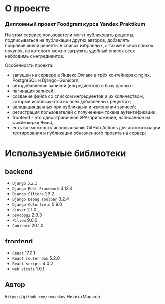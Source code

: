 # О проекте

### Дипломный проект Foodgram курса Yandex.Praktikum

На этом сервисе пользователи могут публиковать рецепты, подписываться на публикации других авторов, добавлять понравившиеся рецепты в список избранных, а также в свой список покупок, из которого можно загрузить удобный список всех небходимых ингредиентов.

Особенности проекта:
- запущен на сервере в Яндекс.Облаке в трёх контейнерах: nginx, PostgreSQL и Django+Gunicorn;
- автодобавление записей (ингредиентов) в базу данных;
- пагинация записей;
- создание файла со списком ингредиентов и их количеством, которые используются во всех добавленных рецептах;
- валидация данных при публикации и изменении записей;
- регистрация пользователей с получением токена аутентификации; 
- frontend - это одностраничное SPA-приложение, написанное на фреймворке React;
- есть возможность использования GitHub Actions для автоматизации тестирования и публикации обновленного проекта на сервер;

# Используемые библиотеки

## backend
- `Django` 3.2.3
- `Django Rest Framework` 3.12.4
- `Django Filters` 23.2
- `Django Debug Toolbar` 3.2.4
- `Django Colorfield` 0.9.0
- `djoser` 2.1.0
- `psycopg2` 2.9.3
- `Pillow` 9.0.0
- `Gunicorn` 20.1.0

## frontend
- `React` 17.0.1
- `React router dom` 5.2.0
- `React scripts` 4.0.2
- `web vitals` 1.0.1

## Автор
`https://github.com/nmashkov` Никита Машков
